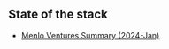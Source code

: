 
## State of the stack

- [Menlo Ventures Summary (2024-Jan)](https://menlovc.com/perspective/the-modern-ai-stack-design-principles-for-the-future-of-enterprise-ai-architectures/)




